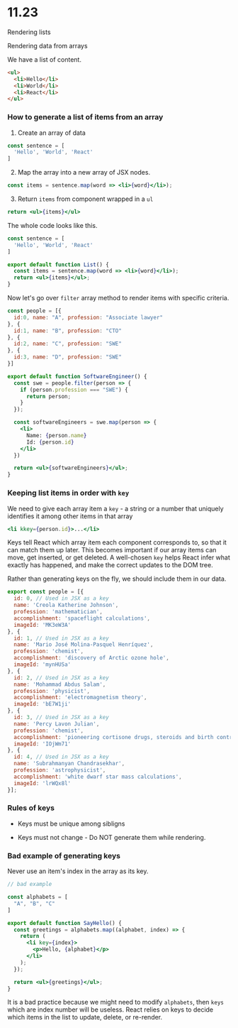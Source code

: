 # 11.23

Rendering lists

Rendering data from arrays

We have a list of content.

```html
<ul>
  <li>Hello</li>
  <li>World</li>
  <li>React</li>
</ul>
```

### How to generate a list of items from an array

1. Create an array of data

```jsx
const sentence = [
  'Hello', 'World', 'React'
]
```

2. Map the array into a new array of JSX nodes.

```jsx
const items = sentence.map(word => <li>{word}</li>);
```

3. Return `items` from component wrapped in a `ul`

```jsx
return <ul>{items}</ul>
```

The whole code looks like this.

```jsx
const sentence = [
  'Hello', 'World', 'React'
]

export default function List() {
  const items = sentence.map(word => <li>{word}</li>);
  return <ul>{items}</ul>;
}
```

Now let's go over `filter` array method to render items with specific criteria.

```jsx
const people = [{
  id:0, name: "A", profession: "Associate lawyer"
}, {
  id:1, name: "B", profession: "CTO"
}, {
  id:2, name: "C", profession: "SWE"
}, {
  id:3, name: "D", profession: "SWE"
}]

export default function SoftwareEngineer() {
  const swe = people.filter(person => {
    if (person.profession === "SWE") {
      return person;
    }
  });

  const softwareEngineers = swe.map(person => {
    <li>
      Name: {person.name}
      Id: {person.id}
    </li>
  })

  return <ul>{softwareEngineers}</ul>;
}
```

### Keeping list items in order with `key`

We need to give each array item a `key` - a string or a number that uniquely identifies it among other items in that array

```jsx
<li kkey={person.id}>...</li>
```

Keys tell React which array item each component corresponds to, so that it can match them up later. This becomes important if our array items can move, get inserted, or get deleted. A well-chosen `key` helps React infer what exactly has happened, and make the correct updates to the DOM tree.

Rather than generating keys on the fly, we should include them in our data.

```jsx
export const people = [{
  id: 0, // Used in JSX as a key
  name: 'Creola Katherine Johnson',
  profession: 'mathematician',
  accomplishment: 'spaceflight calculations',
  imageId: 'MK3eW3A'
}, {
  id: 1, // Used in JSX as a key
  name: 'Mario José Molina-Pasquel Henríquez',
  profession: 'chemist',
  accomplishment: 'discovery of Arctic ozone hole',
  imageId: 'mynHUSa'
}, {
  id: 2, // Used in JSX as a key
  name: 'Mohammad Abdus Salam',
  profession: 'physicist',
  accomplishment: 'electromagnetism theory',
  imageId: 'bE7W1ji'
}, {
  id: 3, // Used in JSX as a key
  name: 'Percy Lavon Julian',
  profession: 'chemist',
  accomplishment: 'pioneering cortisone drugs, steroids and birth control pills',
  imageId: 'IOjWm71'
}, {
  id: 4, // Used in JSX as a key
  name: 'Subrahmanyan Chandrasekhar',
  profession: 'astrophysicist',
  accomplishment: 'white dwarf star mass calculations',
  imageId: 'lrWQx8l'
}];
```

### Rules of keys

- Keys must be unique among sibligns

- Keys must not change - Do NOT generate them while rendering.


### Bad example of generating keys

Never use an item's index in the array as its key.

```jsx
// bad example

const alphabets = [
  "A", "B", "C"
]

export default function SayHello() {
  const greetings = alphabets.map((alphabet, index) => {
    return (
      <li key={index}>
        <p>Hello, {alphabet}</p>
      </li>
    );
  });

  return <ul>{greetings}</ul>;
}
```

It is a bad practice because we might need to modify `alphabets`, then `keys` which are index number will be useless. React relies on keys to decide which items in the list to update, delete, or re-render.